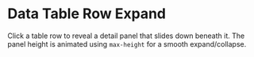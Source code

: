# Data Table Row Expand

Click a table row to reveal a detail panel that slides down beneath it. The panel height is animated using `max-height` for a smooth expand/collapse.
